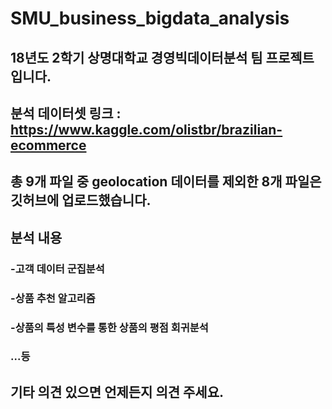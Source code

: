 # SMU_business_bigdata_analysis

## 18년도 2학기 상명대학교 경영빅데이터분석 팀 프로젝트입니다.

## 분석 데이터셋 링크 : https://www.kaggle.com/olistbr/brazilian-ecommerce

## 총 9개 파일 중 geolocation 데이터를 제외한 8개 파일은 깃허브에 업로드했습니다.

## 분석 내용
### -고객 데이터 군집분석
### -상품 추천 알고리즘
### -상품의 특성 변수를 통한 상품의 평점 회귀분석
### ...등

## 기타 의견 있으면 언제든지 의견 주세요.
